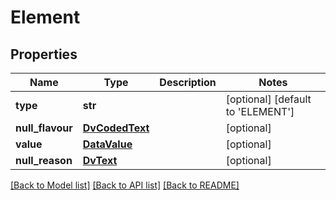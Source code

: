 # Element

## Properties
Name | Type | Description | Notes
------------ | ------------- | ------------- | -------------
**type** | **str** |  | [optional] [default to 'ELEMENT']
**null_flavour** | [**DvCodedText**](DvCodedText.md) |  | [optional] 
**value** | [**DataValue**](DataValue.md) |  | [optional] 
**null_reason** | [**DvText**](DvText.md) |  | [optional] 

[[Back to Model list]](../README.md#documentation-for-models) [[Back to API list]](../README.md#documentation-for-api-endpoints) [[Back to README]](../README.md)

